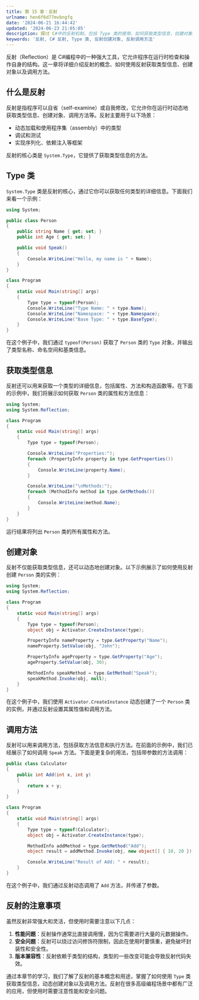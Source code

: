 ```yaml
---
title: 第 15 章：反射
urlname: hen6f6d77mvbngfq
date: '2024-06-21 16:44:42'
updated: '2024-06-23 21:05:05'
description: 探讨 C#中的反射机制，包括 Type 类的使用，如何获取类型信息，创建对象以及调用方法的具体实现。
keywords: '反射, C# 反射, Type 类, 反射创建对象, 反射调用方法'
---
```

反射（Reflection）是 C#编程中的一种强大工具，它允许程序在运行时检查和操作自身的结构。这一章将详细介绍反射的概念、如何使用反射获取类型信息、创建对象以及调用方法。

## 什么是反射

反射是指程序可以自省（self-examine）或自我修改，它允许你在运行时动态地获取类型信息、创建对象、调用方法等。反射主要用于以下场景：

- 动态加载和使用程序集（assembly）中的类型
- 调试和测试
- 实现序列化、依赖注入等框架

反射的核心类是 `System.Type`，它提供了获取类型信息的方法。

## Type 类

`System.Type` 类是反射的核心，通过它你可以获取任何类型的详细信息。下面我们来看一个示例：

```csharp
using System;

public class Person
{
    public string Name { get; set; }
    public int Age { get; set; }

    public void Speak()
    {
        Console.WriteLine("Hello, my name is " + Name);
    }
}

class Program
{
    static void Main(string[] args)
    {
        Type type = typeof(Person);
        Console.WriteLine("Type Name: " + type.Name);
        Console.WriteLine("Namespace: " + type.Namespace);
        Console.WriteLine("Base Type: " + type.BaseType);
    }
}
```

在这个例子中，我们通过 `typeof(Person)` 获取了 `Person` 类的 `Type` 对象，并输出了类型名称、命名空间和基类信息。

## 获取类型信息

反射还可以用来获取一个类型的详细信息，包括属性、方法和构造函数等。在下面的示例中，我们将展示如何获取 `Person` 类的属性和方法信息：

```csharp
using System;
using System.Reflection;

class Program
{
    static void Main(string[] args)
    {
        Type type = typeof(Person);

        Console.WriteLine("Properties:");
        foreach (PropertyInfo property in type.GetProperties())
        {
            Console.WriteLine(property.Name);
        }

        Console.WriteLine("\nMethods:");
        foreach (MethodInfo method in type.GetMethods())
        {
            Console.WriteLine(method.Name);
        }
    }
}
```

运行结果将列出 `Person` 类的所有属性和方法。

## 创建对象

反射不仅能获取类型信息，还可以动态地创建对象。以下示例展示了如何使用反射创建 `Person` 类的实例：

```csharp
using System;
using System.Reflection;

class Program
{
    static void Main(string[] args)
    {
        Type type = typeof(Person);
        object obj = Activator.CreateInstance(type);

        PropertyInfo nameProperty = type.GetProperty("Name");
        nameProperty.SetValue(obj, "John");

        PropertyInfo ageProperty = type.GetProperty("Age");
        ageProperty.SetValue(obj, 30);

        MethodInfo speakMethod = type.GetMethod("Speak");
        speakMethod.Invoke(obj, null);
    }
}
```

在这个例子中，我们使用 `Activator.CreateInstance` 动态创建了一个 `Person` 类的实例，并通过反射设置其属性值和调用方法。

## 调用方法

反射可以用来调用方法，包括获取方法信息和执行方法。在前面的示例中，我们已经展示了如何调用 `Speak` 方法。下面是更复杂的用法，包括带参数的方法调用：

```csharp
public class Calculator
{
    public int Add(int x, int y)
    {
        return x + y;
    }
}

class Program
{
    static void Main(string[] args)
    {
        Type type = typeof(Calculator);
        object obj = Activator.CreateInstance(type);

        MethodInfo addMethod = type.GetMethod("Add");
        object result = addMethod.Invoke(obj, new object[] { 10, 20 });

        Console.WriteLine("Result of Add: " + result);
    }
}
```

在这个例子中，我们通过反射动态调用了 `Add` 方法，并传递了参数。


## 反射的注意事项

虽然反射非常强大和灵活，但使用时需要注意以下几点：

1. **性能问题**：反射操作通常比直接调用慢，因为它需要进行大量的元数据操作。
2. **安全问题**：反射可以绕过访问修饰符限制，因此在使用时要慎重，避免破坏封装性和安全性。
3. **版本兼容性**：反射依赖于类型的结构，类型的一些改变可能会导致反射代码失效。


通过本章节的学习，我们了解了反射的基本概念和用途，掌握了如何使用 `Type` 类获取类型信息，动态创建对象以及调用方法。反射在很多高级编程场景中都有广泛的应用，但使用时需要注意性能和安全问题。

